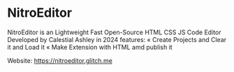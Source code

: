 # NitroEditor
NitroEditor is an Lightweight Fast Open-Source HTML CSS JS Code Editor Developed by Calestial Ashley in 2024
features:
« Create Projects and Clear it and Load it
« Make Extension with HTML amd publish it 

Website: https://nitroeditor.glitch.me
